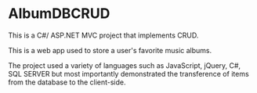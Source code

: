 # AlbumDBCRUD

This is a C#/ ASP.NET MVC project that implements CRUD.

This is a web app used to store a user's favorite music albums.

The project used a variety of languages such as JavaScript, jQuery, C#, SQL SERVER but most importantly demonstrated the transference of items from the database to the client-side.
